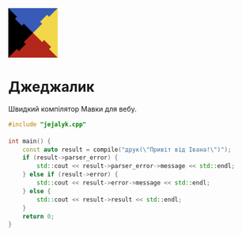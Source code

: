 <img src="./assets/logo.png" width="100" height="100" /> 

# Джеджалик

Швидкий компілятор Мавки для вебу.

```c++
#include "jejalyk.cpp"

int main() {
    const auto result = compile("друк(\"Привіт від Івана!\")");
    if (result->parser_error) {
        std::cout << result->parser_error->message << std::endl;
    } else if (result->error) {
        std::cout << result->error->message << std::endl;
    } else {
        std::cout << result->result << std::endl;
    }
    return 0;
}
```